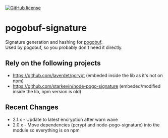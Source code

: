 [![GitHub license](https://img.shields.io/badge/license-MIT-blue.svg)](https://raw.githubusercontent.com/pogosandbox/pogobuf-signature/master/LICENSE)

# pogobuf-signature
Signature generation and hashing for [pogobuf](https://github.com/cyraxx/pogobuf/).  
Used by pogobuf, so you probably don't need it directly.

## Rely on the following projects
 - https://github.com/laverdet/pcrypt (embeded inside the lib as it's not on npm)
 - https://github.com/starkevin/node-pogo-signature (embeded/modified inside the lib, npm version is old)

## Recent Changes
 - 2.1.x - Update to latest encryption after warn wave
 - 2.0.x - Move dependencies (pcrypt and node-pogo-signature) into the module so everything is on npm
